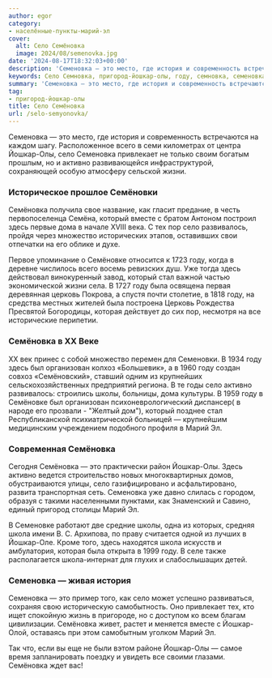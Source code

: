 ```yaml
---
author: egor
category:
- населённые-пункты-марий-эл
cover:
  alt: Село Семёновка
  image: 2024/08/semenovka.jpg
date: '2024-08-17T18:32:03+00:00'
description: 'Семеновка — это место, где история и современность встречаются на каждом шагу. Расположенное всего в семи километрах от центра Йошкар-Олы, село Семеновка...'
keywords: Село Семновка, пригород-йошкар-олы, году, семновка, семеновка, йошкар, село, это, олы, активно, который, марий, школа, история, привлекает, жизни, вместе
summary: 'Семеновка — это место, где история и современность встречаются на каждом шагу. Расположенное всего в семи километрах от центра Йошкар-Олы, село Семеновка...'
tag:
- пригород-йошкар-олы
title: Село Семёновка
url: /selo-semyonovka/
---
```


Семеновка — это место, где история и современность встречаются на каждом шагу. Расположенное всего в семи километрах от центра Йошкар-Олы, село Семеновка привлекает не только своим богатым прошлым, но и активно развивающейся инфраструктурой, сохраняющей особую атмосферу сельской жизни.

### Историческое прошлое Семёновки

Семёновка получила свое название, как гласит предание, в честь первопоселенца Семёна, который вместе с братом Антоном построил здесь первые дома в начале XVIII века. С тех пор село развивалось, пройдя через множество исторических этапов, оставивших свои отпечатки на его облике и духе.

Первое упоминание о Семёновке относится к 1723 году, когда в деревне числилось всего восемь ревизских душ. Уже тогда здесь действовал винокуренный завод, который стал важной частью экономической жизни села. В 1727 году была освящена первая деревянная церковь Покрова, а спустя почти столетие, в 1818 году, на средства местных жителей была построена Церковь Рождества Пресвятой Богородицы, которая действует до сих пор, несмотря на все исторические перипетии.

### Семёновка в XX Веке

XX век принес с собой множество перемен для Семеновки. В 1934 году здесь был организован колхоз «Большевик», а в 1960 году создан совхоз «Семёновский», ставший одним из крупнейших сельскохозяйственных предприятий региона. В те годы село активно развивалось: строились школы, больницы, дома культуры. В 1959 году в Семёновке был организован психоневрологический диспансер( в народе его прозвали - "Желтый дом"), который позднее стал Республиканской психиатрической больницей — крупнейшим медицинским учреждением подобного профиля в Марий Эл.

### Современная Семёновка

Сегодня Семёновка — это практически район Йошкар-Олы. Здесь активно ведется строительство новых многоквартирных домов, обустраиваются улицы, село газифицировано и асфальтировано, развита транспортная сеть. Семеновка уже давно слилась с городом, образуя с такими населенными пунктами, как Знаменский и Савино, единый пригород столицы Марий Эл.

В Семеновке работают две средние школы, одна из которых, средняя школа имени В. С. Архипова, по праву считается одной из лучших в Йошкар-Оле. Кроме того, здесь находятся школа искусств и амбулатория, которая была открыта в 1999 году. В селе также располагается школа-интернат для глухих и слабослышащих детей.

### Семеновка — живая история

Семеновка — это пример того, как село может успешно развиваться, сохраняя свою историческую самобытность. Оно привлекает тех, кто ищет спокойную жизнь в пригороде, но с доступом ко всем благам цивилизации. Семёновка живет, растет и меняется вместе с Йошкар-Олой, оставаясь при этом самобытным уголком Марий Эл.

Так что, если вы еще не были вэтом районе Йошкар-Олы — самое время запланировать поездку и увидеть все своими глазами. Семёновка ждет вас!